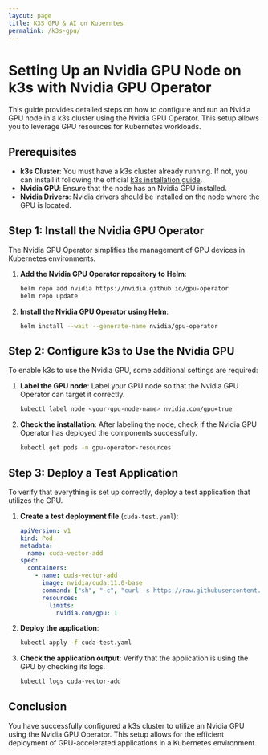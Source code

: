 ```yaml
---
layout: page
title: K3S GPU & AI on Kuberntes
permalink: /k3s-gpu/
---
```



# Setting Up an Nvidia GPU Node on k3s with Nvidia GPU Operator

This guide provides detailed steps on how to configure and run an Nvidia GPU node in a k3s cluster using the Nvidia GPU Operator. This setup allows you to leverage GPU resources for Kubernetes workloads.

## Prerequisites

- **k3s Cluster**: You must have a k3s cluster already running. If not, you can install it following the official [k3s installation guide](https://rancher.com/docs/k3s/latest/en/installation/).
- **Nvidia GPU**: Ensure that the node has an Nvidia GPU installed.
- **Nvidia Drivers**: Nvidia drivers should be installed on the node where the GPU is located.

## Step 1: Install the Nvidia GPU Operator

The Nvidia GPU Operator simplifies the management of GPU devices in Kubernetes environments.

1. **Add the Nvidia GPU Operator repository to Helm**:
   ```bash
   helm repo add nvidia https://nvidia.github.io/gpu-operator
   helm repo update
   ```

2. **Install the Nvidia GPU Operator using Helm**:
   ```bash
   helm install --wait --generate-name nvidia/gpu-operator
   ```

## Step 2: Configure k3s to Use the Nvidia GPU

To enable k3s to use the Nvidia GPU, some additional settings are required:

1. **Label the GPU node**:
   Label your GPU node so that the Nvidia GPU Operator can target it correctly.
   ```bash
   kubectl label node <your-gpu-node-name> nvidia.com/gpu=true
   ```

2. **Check the installation**:
   After labeling the node, check if the Nvidia GPU Operator has deployed the components successfully.
   ```bash
   kubectl get pods -n gpu-operator-resources
   ```

## Step 3: Deploy a Test Application

To verify that everything is set up correctly, deploy a test application that utilizes the GPU.

1. **Create a test deployment file** (`cuda-test.yaml`):
   ```yaml
   apiVersion: v1
   kind: Pod
   metadata:
     name: cuda-vector-add
   spec:
     containers:
       - name: cuda-vector-add
         image: nvidia/cuda:11.0-base
         command: ["sh", "-c", "curl -s https://raw.githubusercontent.com/NVIDIA/cuda-samples/master/Samples/vectorAdd/vectorAdd.cu -o /tmp/vectorAdd.cu && nvcc /tmp/vectorAdd.cu -o /tmp/vectorAdd && /tmp/vectorAdd"]
         resources:
           limits:
             nvidia.com/gpu: 1
   ```

2. **Deploy the application**:
   ```bash
   kubectl apply -f cuda-test.yaml
   ```

3. **Check the application output**:
   Verify that the application is using the GPU by checking its logs.
   ```bash
   kubectl logs cuda-vector-add
   ```

## Conclusion

You have successfully configured a k3s cluster to utilize an Nvidia GPU using the Nvidia GPU Operator. This setup allows for the efficient deployment of GPU-accelerated applications in a Kubernetes environment.